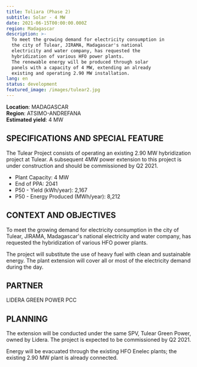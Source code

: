 ```yaml
---
title: Toliara (Phase 2)
subtitle: Solar - 4 MW
date: 2021-06-15T00:00:00.000Z
region: Madagascar
description: >-
  To meet the growing demand for electricity consumption in
  the city of Tulear, JIRAMA, Madagascar's national 
  electricity and water company, has requested the 
  hybridization of various HFO power plants. 
  The renewable energy will be produced through solar
  panels with a capacity of 4 MW, extending an already
  existing and operating 2.90 MW installation.
lang: en
status: development
featured_image: /images/tulear2.jpg
---
```

**Location**: MADAGASCAR<br>
**Region**: ATSIMO-ANDREFANA<br>
**Estimated yield**: 4 MW<br>

## SPECIFICATIONS AND SPECIAL FEATURE

The Tulear Project consists of operating an existing 2.90 MW hybridization project at Tulear. 
A subsequent 4MW power extension to this project is under construction and should be commissioned by Q2 2021.

* Plant Capacity: 4 MW
* End of PPA: 2041
* P50 - Yield (kWh/year): 2,167
* P50 - Energy Produced (MWh/year): 8,212

## CONTEXT AND OBJECTIVES

To meet the growing demand for electricity consumption in the city of Tulear, JIRAMA, Madagascar's national electricity and water company, has requested the hybridization of various HFO power plants. 

The project will substitute the use of heavy fuel with clean and sustainable energy. The plant extension will cover all or most of the electricity demand during the day. 

## PARTNER

LIDERA GREEN POWER PCC

## PLANNING

The extension will be conducted under the same SPV, Tulear Green Power, owned by Lidera. The project is expected to be commissioned by Q2 2021. 

Energy will be evacuated through the existing HFO Enelec plants; the existing 2.90 MW plant is already connected.


